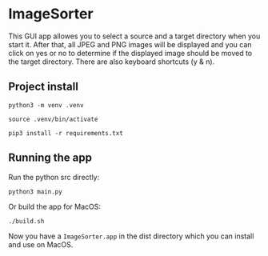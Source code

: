 # ImageSorter

This GUI app allowes you to select a source and a target directory when you start it.
After that, all JPEG and PNG images will be displayed and you can click on yes or no to determine if the displayed image should be moved to the target directory. There are also keyboard shortcuts (y & n).

## Project install
```
python3 -m venv .venv
```

```
source .venv/bin/activate
```

```
pip3 install -r requirements.txt
```

## Running the app

Run the python src directly:

```
python3 main.py
```

Or build the app for MacOS:

```
./build.sh
```

Now you have a `ImageSorter.app` in the dist directory which you can install and use on MacOS.
